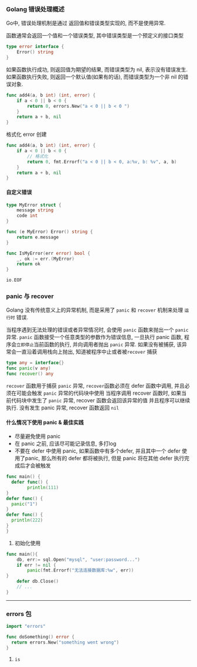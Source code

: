 ### Golang 错误处理概述

Go中, 错误处理机制是通过 返回值和错误类型实现的, 而不是使用异常.

函数通常会返回一个值和一个错误类型, 其中错误类型是一个预定义的接口类型

```go
type error interface {
	Error() string
}
```

如果函数执行成功, 则返回值为期望的结果, 而错误类型为 nil, 表示没有错误发生. 如果函数执行失败,
则返回一个默认值(如果有的话), 而错误类型为一个非 nil 的错误对象.

```go
func add4(a, b int) (int, error) {
	if a < 0 || b < 0 {
		return 0, errors.New("a < 0 || b < 0 ")
	}
	return a + b, nil
}
```

格式化 error 创建

```go
func add4(a, b int) (int, error) {
	if a < 0 || b < 0 {
		// 格式化
		return 0, fmt.Errorf("a < 0 || b < 0, a:%v, b: %v", a, b)
	}
	return a + b, nil
}
```

#### 自定义错误

```go
type MyError struct {
	message string
	code int
}

func (e MyError) Error() string {
	return e.message
}

func IsMyError(err error) bool {
	_, ok := err.(MyError)
	return ok
}

io.EOF
```

### panic 与 recover

Golang 没有传统意义上的异常机制, 而是采用了 `panic` 和 `recover` 机制来处理 `运行时`
错误.

当程序遇到无法处理的错误或者异常情况时, 会使用 `panic` 函数来抛出一个 `panic` 异常.
`panic` 函数接受一个任意类型的参数作为错误信息, 一旦执行 panic 函数, 程序会`立即停止`当前函数的执行,
并向调用者抛出 `panic` 异常. 如果没有被捕获, 该异常会一直沿着调用栈向上抛出, 知道被程序中止或者被`recover` 捕获

```go
type any = interface{}
func panic(v any)
func recover() any
```

`recover` 函数用于捕获 `panic` 异常, `recover`函数必须在 defer 函数中调用, 并且必须在可能会触发 `panic` 异常的代码块中使用
当程序调用 recover 函数时, 如果当前代码块中发生了 `panic` 异常, recover 函数会返回该异常的值
并且程序可以继续执行. 没有发生 panic 异常, recover 函数返回 `nil`


#### 什么情况下使用 panic & 最佳实践

- 尽量避免使用 panic
- 在 panic 之前, 应该尽可能记录信息, 多打log
- 不要在 defer 中使用 panic, 如果函数中有多个defer, 并且其中一个 defer 使用了panic, 那么所有的 defer 都将被执行, 但是 panic 将在其他 defer 执行完成后才会被触发

```go
func main() {
  defer func() {
		println(111)
}
defer func() {
  panic("1")
}
defer func() {
  println(222)
}
}
```



1. 初始化使用
```go
func main(){
	db, err:= sql.Open("mysql", "user:password...")
	if err != nil {
		panic(fmt.Errorf("无法连接数据库:%w", err))
}
	defer db.Close()
	// ...
}
```

---

### errors 包

```go
import "errors"

func doSomething() error {
  return errors.New("something went wrong")
}
```

1. `is`




















